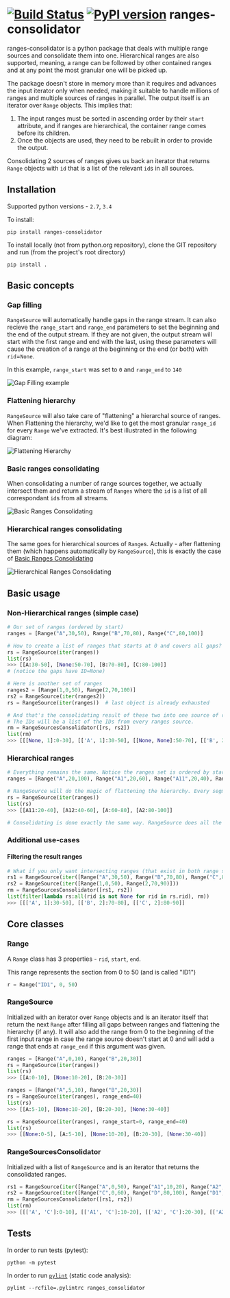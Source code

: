 
[![Build Status](https://travis-ci.org/zachmoshe/ranges-consolidator.svg?branch=master)](https://travis-ci.org/zachmoshe/ranges-consolidator)
[![PyPI version](https://badge.fury.io/py/ranges-consolidator.svg)](http://badge.fury.io/py/ranges-consolidator)
ranges-consolidator
===================

ranges-consolidator is a python package that deals with multiple range sources and consolidate them into one. Hierarchical ranges are also supported, meaning, a range can be followed by other contained ranges and at any point the most granular one will be picked up. 

The package doesn't store in memory more than it requires and advances the input iterator only when needed, making it suitable to handle millions of ranges and multiple sources of ranges in parallel. The output itself is an iterator over `Range` objects. This implies that:

1. The input ranges must be sorted in ascending order by their `start` attribute, and if ranges are hierarchical, the container range comes before its children.
2. Once the objects are used, they need to be rebuilt in order to provide the output. 

Consolidating 2 sources of ranges gives us back an iterator that returns `Range` objects with `id` that is a list of the relevant `id`s in all sources.


## Installation 
Supported python versions - `2.7`, `3.4`

To install:
```
pip install ranges-consolidator
```

To install locally (not from python.org repository), clone the GIT repository and run (from the project's root directory)
```
pip install .
```

## Basic concepts
### Gap filling
`RangeSource` will automatically handle gaps in the range stream. It can also recieve the `range_start` and `range_end` parameters to set the beginning and the end of the output stream. If they are not given, the output stream will start with the first range and end with the last, using these parameters will cause the creation of a range at the beginning or the end (or both) with `rid`=`None`.

In this example, `range_start` was set to `0` and `range_end` to `140`

![Gap Filling example](http://zachmoshe.github.io/ranges-consolidator/images/gap_filling.svg)

### Flattening hierarchy
`RangeSource` will also take care of "flattening" a hierarchal source of ranges. When Flattening the hierarchy, we'd like to get the most granular `range_id` for every `Range` we've extracted. It's best illustrated in the following diagram:

![Flattening Hierarchy](http://zachmoshe.github.io/ranges-consolidator/images/flattening_hierarchy.svg)

### Basic ranges consolidating
When consolidating a number of range sources together, we actually intersect them and return a stream of `Ranges` where the `id` is a list of all correspondant `id`s from all streams.

![Basic Ranges Consolidating](http://zachmoshe.github.io/ranges-consolidator/images/basic_consolidating.svg)

### Hierarchical ranges consolidating
The same goes for hierarchical sources of `Range`s. Actually - after flattening them (which happens automatically by `RangeSource`), this is exactly the case of [Basic Ranges Consolidating](#basic-ranges-consolidating)

![Hierarchical Ranges Consolidating](http://zachmoshe.github.io/ranges-consolidator/images/hierarchical_consolidating.svg)



## Basic usage

### Non-Hierarchical ranges (simple case)
```python
# Our set of ranges (ordered by start)
ranges = [Range("A",30,50), Range("B",70,80), Range("C",80,100)]

# How to create a list of ranges that starts at 0 and covers all gaps?
rs = RangeSource(iter(ranges))
list(rs)
>>> [[A:30-50], [None:50-70], [B:70-80], [C:80-100]]
# (notice the gaps have ID=None)

# Here is another set of ranges
ranges2 = [Range(1,0,50), Range(2,70,100)]
rs2 = RangeSource(iter(ranges2))
rs = RangeSource(iter(ranges))  # last object is already exhausted

# And that's the consolidating result of these two into one source of ranges.
# The IDs will be a list of the IDs from every ranges source.
rm = RangeSourcesConsolidator([rs, rs2])
list(rm)
>>> [[[None, 1]:0-30], [['A', 1]:30-50], [[None, None]:50-70], [['B', 2]:70-80], [['C', 2]:80-100]] 
```
### Hierarchical ranges
```python
# Everything remains the same. Notice the ranges set is ordered by start and goes from the larger to the smaller range (building a pyramid shape..)
ranges = [Range("A",20,100), Range("A1",20,60), Range("A11",20,40), Range("A12",40,60), Range("A2",80,100)]

# RangeSource will do the magic of flattening the hierarchy. Every segment will get the most granular ID.
rs = RangeSource(iter(ranges))
list(rs)
>>> [[A11:20-40], [A12:40-60], [A:60-80], [A2:80-100]]

# Consolidating is done exactly the same way. RangeSource does all the hierarchy uplift, RangeSourcesConsolidator doesn't care if the inputs are hierarchical or not
```

### Additional use-cases
#### Filtering the result ranges
```python
# What if you only want intersecting ranges (that exist in both range sources)?
rs1 = RangeSource(iter([Range("A",30,50), Range("B",70,80), Range("C",80,100)]))
rs2 = RangeSource(iter([Range(1,0,50), Range(2,70,90)]))
rm = RangeSourcesConsolidator([rs1, rs2])
list(filter(lambda rs:all(rid is not None for rid in rs.rid), rm))
>>> [[['A', 1]:30-50], [['B', 2]:70-80], [['C', 2]:80-90]]
```

## Core classes

### Range
A `Range` class has 3 properties - `rid`, `start`, `end`.

This range represents the section from 0 to 50 (and is called "ID1")
```python
r = Range("ID1", 0, 50)
```

### RangeSource
Initialized with an iterator over `Range` objects and is an iterator itself that return the next `Range` after filling all gaps between ranges and flattening the hierarchy (if any). It will also add the range from 0 to the beginning of the first input range in case the range source doesn't start at 0 and will add a range that ends at `range_end` if this argument was given.

```python
ranges = [Range("A",0,10), Range("B",20,30)]
rs = RangeSource(iter(ranges))
list(rs)
>>> [[A:0-10], [None:10-20], [B:20-30]]

ranges = [Range("A",5,10), Range("B",20,30)]
rs = RangeSource(iter(ranges), range_end=40)
list(rs)
>>> [[A:5-10], [None:10-20], [B:20-30], [None:30-40]]

rs = RangeSource(iter(ranges), range_start=0, range_end=40)
list(rs)
>>> [[None:0-5], [A:5-10], [None:10-20], [B:20-30], [None:30-40]]

```

### RangeSourcesConsolidator
Initialized with a list of `RangeSource` and is an iterator that returns the consolidated ranges.

```python
rs1 = RangeSource(iter([Range("A",0,50), Range("A1",10,20), Range("A2",20,50), Range("A21",30,40), Range("B",50,100)]))
rs2 = RangeSource(iter([Range("C",0,60), Range("D",80,100), Range("D1",90,100)]))
rm = RangeSourcesConsolidator([rs1, rs2])
list(rm)
>>> [[['A', 'C']:0-10], [['A1', 'C']:10-20], [['A2', 'C']:20-30], [['A21', 'C']:30-40], [['A2', 'C']:40-50], [['B', 'C']:50-60], [['B', None]:60-80], [['B', 'D']:80-90], [['B', 'D1']:90-100]] 
```

## Tests
In order to run tests (pytest):
```
python -m pytest
```

In order to run [`pylint`](http://www.pylint.org) (static code analysis):
```
pylint --rcfile=.pylintrc ranges_consolidator
```
